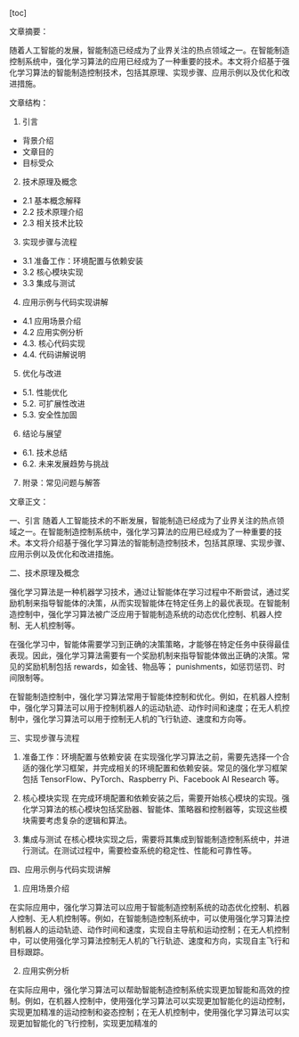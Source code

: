 
[toc]                    
                
                
文章摘要：

随着人工智能的发展，智能制造已经成为了业界关注的热点领域之一。在智能制造控制系统中，强化学习算法的应用已经成为了一种重要的技术。本文将介绍基于强化学习算法的智能制造控制技术，包括其原理、实现步骤、应用示例以及优化和改进措施。

文章结构：

1. 引言
- 背景介绍
- 文章目的
- 目标受众
2. 技术原理及概念
- 2.1 基本概念解释
- 2.2 技术原理介绍
- 2.3 相关技术比较
3. 实现步骤与流程
- 3.1 准备工作：环境配置与依赖安装
- 3.2 核心模块实现
- 3.3 集成与测试
4. 应用示例与代码实现讲解
- 4.1 应用场景介绍
- 4.2 应用实例分析
- 4.3. 核心代码实现
- 4.4. 代码讲解说明
5. 优化与改进
- 5.1. 性能优化
- 5.2. 可扩展性改进
- 5.3. 安全性加固
6. 结论与展望
- 6.1. 技术总结
- 6.2. 未来发展趋势与挑战
7. 附录：常见问题与解答

文章正文：

一、引言
随着人工智能技术的不断发展，智能制造已经成为了业界关注的热点领域之一。在智能制造控制系统中，强化学习算法的应用已经成为了一种重要的技术。本文将介绍基于强化学习算法的智能制造控制技术，包括其原理、实现步骤、应用示例以及优化和改进措施。

二、技术原理及概念

强化学习算法是一种机器学习技术，通过让智能体在学习过程中不断尝试，通过奖励机制来指导智能体的决策，从而实现智能体在特定任务上的最优表现。在智能制造控制中，强化学习算法被广泛应用于智能制造系统的动态优化控制、机器人控制、无人机控制等。

在强化学习中，智能体需要学习到正确的决策策略，才能够在特定任务中获得最佳表现。因此，强化学习算法需要有一个奖励机制来指导智能体做出正确的决策。常见的奖励机制包括 rewards，如金钱、物品等； punishments，如惩罚惩罚、时间限制等。

在智能制造控制中，强化学习算法常用于智能体控制和优化。例如，在机器人控制中，强化学习算法可以用于控制机器人的运动轨迹、动作时间和速度；在无人机控制中，强化学习算法可以用于控制无人机的飞行轨迹、速度和方向等。

三、实现步骤与流程

1. 准备工作：环境配置与依赖安装
在实现强化学习算法之前，需要先选择一个合适的强化学习框架，并完成相关的环境配置和依赖安装。常见的强化学习框架包括 TensorFlow、PyTorch、Raspberry Pi、Facebook AI Research 等。

2. 核心模块实现
在完成环境配置和依赖安装之后，需要开始核心模块的实现。强化学习算法的核心模块包括奖励器、智能体、策略器和控制器等，实现这些模块需要考虑复杂的逻辑和算法。

3. 集成与测试
在核心模块实现之后，需要将其集成到智能制造控制系统中，并进行测试。在测试过程中，需要检查系统的稳定性、性能和可靠性等。

四、应用示例与代码实现讲解

1. 应用场景介绍

在实际应用中，强化学习算法可以应用于智能制造控制系统的动态优化控制、机器人控制、无人机控制等。例如，在智能制造控制系统中，可以使用强化学习算法控制机器人的运动轨迹、动作时间和速度，实现自主导航和运动控制；在无人机控制中，可以使用强化学习算法控制无人机的飞行轨迹、速度和方向，实现自主飞行和目标跟踪。

2. 应用实例分析

在实际应用中，强化学习算法可以帮助智能制造控制系统实现更加智能和高效的控制。例如，在机器人控制中，使用强化学习算法可以实现更加智能化的运动控制，实现更加精准的运动控制和姿态控制；在无人机控制中，使用强化学习算法可以实现更加智能化的飞行控制，实现更加精准的

